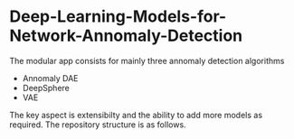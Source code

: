 # Deep-Learning-Models-for-Network-Annomaly-Detection

The modular app consists for mainly three annomaly detection algorithms 

 - Annomaly DAE
 - DeepSphere
 - VAE

The key aspect is extensibilty and the ability to add more models as required. The repository structure is as follows.
